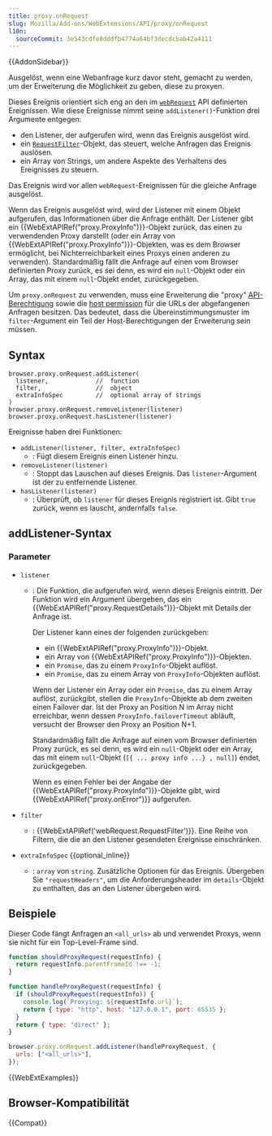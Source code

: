 ```yaml
---
title: proxy.onRequest
slug: Mozilla/Add-ons/WebExtensions/API/proxy/onRequest
l10n:
  sourceCommit: 3e543cdfe8dddfb4774a64bf3decdcbab42a4111
---
```


{{AddonSidebar}}

Ausgelöst, wenn eine Webanfrage kurz davor steht, gemacht zu werden, um der Erweiterung die Möglichkeit zu geben, diese zu proxyen.

Dieses Ereignis orientiert sich eng an den im [`webRequest`](/de/docs/Mozilla/Add-ons/WebExtensions/API/webRequest) API definierten Ereignissen. Wie diese Ereignisse nimmt seine `addListener()`-Funktion drei Argumente entgegen:

- den Listener, der aufgerufen wird, wenn das Ereignis ausgelöst wird.
- ein [`RequestFilter`](/de/docs/Mozilla/Add-ons/WebExtensions/API/webRequest/RequestFilter)-Objekt, das steuert, welche Anfragen das Ereignis auslösen.
- ein Array von Strings, um andere Aspekte des Verhaltens des Ereignisses zu steuern.

Das Ereignis wird vor allen `webRequest`-Ereignissen für die gleiche Anfrage ausgelöst.

Wenn das Ereignis ausgelöst wird, wird der Listener mit einem Objekt aufgerufen, das Informationen über die Anfrage enthält. Der Listener gibt ein {{WebExtAPIRef("proxy.ProxyInfo")}}-Objekt zurück, das einen zu verwendenden Proxy darstellt (oder ein Array von {{WebExtAPIRef("proxy.ProxyInfo")}}-Objekten, was es dem Browser ermöglicht, bei Nichterreichbarkeit eines Proxys einen anderen zu verwenden). Standardmäßig fällt die Anfrage auf einen vom Browser definierten Proxy zurück, es sei denn, es wird ein `null`-Objekt oder ein Array, das mit einem `null`-Objekt endet, zurückgegeben.

Um `proxy.onRequest` zu verwenden, muss eine Erweiterung die "proxy" [API-Berechtigung](/de/docs/Mozilla/Add-ons/WebExtensions/manifest.json/permissions#api_permissions) sowie die [host permission](/de/docs/Mozilla/Add-ons/WebExtensions/manifest.json/permissions#host_permissions) für die URLs der abgefangenen Anfragen besitzen. Das bedeutet, dass die Übereinstimmungsmuster im `filter`-Argument ein Teil der Host-Berechtigungen der Erweiterung sein müssen.

## Syntax

```js-nolint
browser.proxy.onRequest.addListener(
  listener,             //  function
  filter,               //  object
  extraInfoSpec         //  optional array of strings
)
browser.proxy.onRequest.removeListener(listener)
browser.proxy.onRequest.hasListener(listener)
```

Ereignisse haben drei Funktionen:

- `addListener(listener, filter, extraInfoSpec)`
  - : Fügt diesem Ereignis einen Listener hinzu.
- `removeListener(listener)`
  - : Stoppt das Lauschen auf dieses Ereignis. Das `listener`-Argument ist der zu entfernende Listener.
- `hasListener(listener)`
  - : Überprüft, ob `listener` für dieses Ereignis registriert ist. Gibt `true` zurück, wenn es lauscht, andernfalls `false`.

## addListener-Syntax

### Parameter

- `listener`

  - : Die Funktion, die aufgerufen wird, wenn dieses Ereignis eintritt. Der Funktion wird ein Argument übergeben, das ein {{WebExtAPIRef("proxy.RequestDetails")}}-Objekt mit Details der Anfrage ist.

    Der Listener kann eines der folgenden zurückgeben:

    - ein {{WebExtAPIRef("proxy.ProxyInfo")}}-Objekt.
    - ein Array von {{WebExtAPIRef("proxy.ProxyInfo")}}-Objekten.
    - ein `Promise`, das zu einem `ProxyInfo`-Objekt auflöst.
    - ein `Promise`, das zu einem Array von `ProxyInfo`-Objekten auflöst.

    Wenn der Listener ein Array oder ein `Promise`, das zu einem Array auflöst, zurückgibt, stellen die `ProxyInfo`-Objekte ab dem zweiten einen Failover dar. Ist der Proxy an Position N im Array nicht erreichbar, wenn dessen `ProxyInfo.failoverTimeout` abläuft, versucht der Browser den Proxy an Position N+1.

    Standardmäßig fällt die Anfrage auf einen vom Browser definierten Proxy zurück, es sei denn, es wird ein `null`-Objekt oder ein Array, das mit einem `null`-Objekt (`[{ ... proxy info ...} , null]`) endet, zurückgegeben.

    Wenn es einen Fehler bei der Angabe der {{WebExtAPIRef("proxy.ProxyInfo")}}-Objekte gibt, wird {{WebExtAPIRef("proxy.onError")}} aufgerufen.

- `filter`
  - : {{WebExtAPIRef('webRequest.RequestFilter')}}. Eine Reihe von Filtern, die die an den Listener gesendeten Ereignisse einschränken.
- `extraInfoSpec` {{optional_inline}}
  - : `array` von `string`. Zusätzliche Optionen für das Ereignis. Übergeben Sie `"requestHeaders"`, um die Anforderungsheader im `details`-Objekt zu enthalten, das an den Listener übergeben wird.

## Beispiele

Dieser Code fängt Anfragen an `<all_urls>` ab und verwendet Proxys, wenn sie nicht für ein Top-Level-Frame sind.

```js
function shouldProxyRequest(requestInfo) {
  return requestInfo.parentFrameId !== -1;
}

function handleProxyRequest(requestInfo) {
  if (shouldProxyRequest(requestInfo)) {
    console.log(`Proxying: ${requestInfo.url}`);
    return { type: "http", host: "127.0.0.1", port: 65535 };
  }
  return { type: "direct" };
}

browser.proxy.onRequest.addListener(handleProxyRequest, {
  urls: ["<all_urls>"],
});
```

{{WebExtExamples}}

## Browser-Kompatibilität

{{Compat}}
